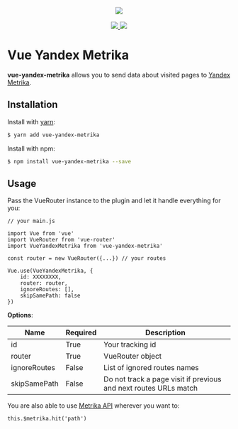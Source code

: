 <p align="center">
    <img src="https://i.imgur.com/iu7VdZ7.png" />
    <br>
    <br>
    <a href="https://badge.fury.io/js/vue-yandex-metrika">
        <img src="https://badge.fury.io/js/vue-yandex-metrika.svg" />
    </a>
    <a href="https://travis-ci.org/vchaptsev/vue-yandex-metrika">
        <img src="https://travis-ci.org/vchaptsev/vue-yandex-metrika.svg?branch=master" />
    </a>
</p>


# Vue Yandex Metrika

**vue-yandex-metrika** allows you to send data about visited pages to [Yandex Metrika](https://metrika.yandex.ru).

## Installation

Install with [yarn](https://yarnpkg.com):

  ```bash
  $ yarn add vue-yandex-metrika
  ```

Install with npm:

  ```bash
  $ npm install vue-yandex-metrika --save
  ```


## Usage

Pass the VueRouter instance to the plugin and let it handle everything for you:

    // your main.js

    import Vue from 'vue'
    import VueRouter from 'vue-router'
    import VueYandexMetrika from 'vue-yandex-metrika'

    const router = new VueRouter({...}) // your routes                         

    Vue.use(VueYandexMetrika, {
        id: XXXXXXXX,
        router: router,
        ignoreRoutes: [],
        skipSamePath: false
    })



**Options**:

| Name                | Required   | Description                                                       |
| ------------------- | ---------- | ----------------------------------------------------------------- |
| id                  | True       | Your tracking id                                                  |
| router              | True       | VueRouter object                                                  |  
| ignoreRoutes        | False      | List of ignored routes names                                      |
| skipSamePath        | False      | Do not track a page visit if previous and next routes URLs match  |


You are also able to use [Metrika API](https://yandex.ru/support/metrika/objects/method-reference.html) wherever you want to:

    this.$metrika.hit('path')
